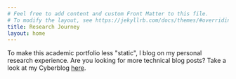 ```yaml
---
# Feel free to add content and custom Front Matter to this file.
# To modify the layout, see https://jekyllrb.com/docs/themes/#overriding-theme-defaults
title: Research Journey
layout: home
---
```

 
 To make this academic portfolio less "static", I blog on my personal research experience. Are you looking for more technical blog posts? Take a look at my Cyberblog [here](https://bruteforcemisa.github.io/hackermouses-guide-through-cyberspace/).